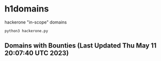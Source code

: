 # h1domains
hackerone "in-scope" domains

`python3 hackerone.py`
## Domains with Bounties (Last Updated Thu May 11 20:07:40 UTC 2023)
```

```
